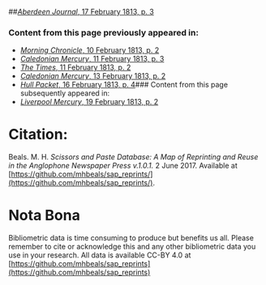 ##[*Aberdeen Journal*, 17 February 1813, p. 3](https://mhbeals.github.io/sap_html/Aberdeen-Journal/Aberdeen-Journal-17-February-1813-p-3)

### Content from this page previously appeared in:
+ [*Morning Chronicle*, 10 February 1813, p. 2](https://mhbeals.github.io/sap_html/Morning-Chronicle/Morning-Chronicle-10-February-1813-p-2)
+ [*Caledonian Mercury*, 11 February 1813, p. 3](https://mhbeals.github.io/sap_html/Caledonian-Mercury/Caledonian-Mercury-11-February-1813-p-3)
+ [*The Times*, 11 February 1813, p. 2](https://mhbeals.github.io/sap_html/The-Times/The-Times-11-February-1813-p-2)
+ [*Caledonian Mercury*, 13 February 1813, p. 2](https://mhbeals.github.io/sap_html/Caledonian-Mercury/Caledonian-Mercury-13-February-1813-p-2)
+ [*Hull Packet*, 16 February 1813, p. 4](https://mhbeals.github.io/sap_html/Hull-Packet/Hull-Packet-16-February-1813-p-4)### Content from this page subsequently appeared in:
+ [*Liverpool Mercury*, 19 February 1813, p. 2](https://mhbeals.github.io/sap_html/Liverpool-Mercury/Liverpool-Mercury-19-February-1813-p-2)
                    
# Citation: 

Beals. M. H. *Scissors and Paste Database: A Map of Reprinting and Reuse in the Anglophone Newspaper Press v.1.0.1.* 2 June 2017. Available at [https://github.com/mhbeals/sap_reprints/](https://github.com/mhbeals/sap_reprints/). 
                    
# Nota Bona

Bibliometric data is time consuming to produce but benefits us all. Please remember to cite or acknowledge this and any other bibliometric data you use in your research. All data is available CC-BY 4.0 at [https://github.com/mhbeals/sap_reprints](https://github.com/mhbeals/sap_reprints)